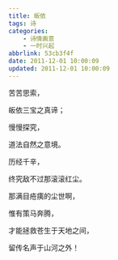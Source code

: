 ```yaml
---
title: 皈依
tags: 诗
categories: 
    - 诗情画意
    - 一时兴起
abbrlink: 53cb3f4f
date: 2011-12-01 10:00:09
updated: 2011-12-01 10:00:09
---
```


苦苦思索，

皈依三宝之真谛；

慢慢探究，

道法自然之意境。

历经千辛，

终究敌不过那滚滚红尘。

那满目疮痍的尘世啊，

惟有策马奔腾，

才能拯救苍生于天地之间，

留传名声于山河之外！